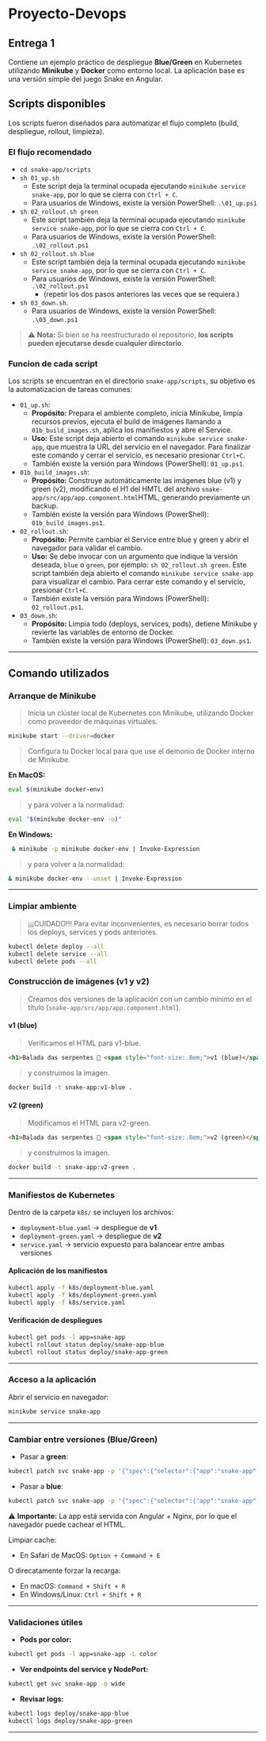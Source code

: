 # Proyecto-Devops

## Entrega 1

Contiene un ejemplo práctico de despliegue **Blue/Green** en Kubernetes utilizando **Minikube** y **Docker** como entorno local.
La aplicación base es una versión simple del juego Snake en Angular.

## Scripts disponibles

Los scripts fueron diseñados para automatizar el flujo completo (build, despliegue, rollout, limpieza).

### El flujo recomendado

- `cd snake-app/scripts`
- `sh 01_up.sh`  
  - Este script deja la terminal ocupada ejecutando `minikube service snake-app`, por lo que se cierra con `Ctrl + C`.  
  - Para usuarios de Windows, existe la versión PowerShell: `.\01_up.ps1`
- `sh 02_rollout.sh green`  
  - Este script también deja la terminal ocupada ejecutando `minikube service snake-app`, por lo que se cierra con `Ctrl + C`.  
  - Para usuarios de Windows, existe la versión PowerShell: `.\02_rollout.ps1`
- `sh 02_rollout.sh blue`  
  - Este script también deja la terminal ocupada ejecutando `minikube service snake-app`, por lo que se cierra con `Ctrl + C`.  
  - Para usuarios de Windows, existe la versión PowerShell: `.\02_rollout.ps1`  
    - (repetir los dos pasos anteriores las veces que se requiera.)
- `sh 03_down.sh`.  
  - Para usuarios de Windows, existe la versión PowerShell: `.\03_down.ps1`

> ⚠️ **Nota:** Si bien se ha reestructurado el repositorio, **los scripts pueden ejecutarse desde cualquier directorio**.


### Funcion de cada script

Los scripts se encuentran en el directorio `snake-app/scripts`, su objetivo es la automatizacion de tareas comunes:

- `01_up.sh`:
  - **Propósito:** Prepara el ambiente completo, inicia Minikube, limpia recursos previos, ejecuta el build de imágenes llamando a `01b_build_images.sh`, aplica los manifiestos y abre el Service.  
  - **Uso:** Este script deja abierto el comando `minikube service snake-app`, que muestra la URL del servicio en el navegador. Para finalizar este comando y cerrar el servicio, es necesario presionar `Ctrl+C`.  
  - También existe la versión para Windows (PowerShell): `01_up.ps1`.
- `01b_build_images.sh`:
  - **Propósito:** Construye automáticamente las imágenes blue (v1) y green (v2), modificando el H1 del HMTL del archivo `snake-app/src/app/app.component.html`HTML, generando previamente un backup.  
  - También existe la versión para Windows (PowerShell): `01b_build_images.ps1`.
- `02_rollout.sh`:
  - **Propósito:** Permite cambiar el Service entre blue y green y abrir el navegador para validar el cambio.  
  - **Uso:** Se debe invocar con un argumento que indique la versión deseada, `blue` o `green`, por ejemplo: `sh 02_rollout.sh green`. Este script también deja abierto el comando `minikube service snake-app` para visualizar el cambio. Para cerrar este comando y el servicio, presionar `Ctrl+C`.  
  - También existe la versión para Windows (PowerShell): `02_rollout.ps1`.
- `03_down.sh`:
  - **Propósito:** Limpia todo (deploys, services, pods), detiene Minikube y revierte las variables de entorno de Docker.  
  - También existe la versión para Windows (PowerShell): `03_down.ps1`.

---

## Comando utilizados

### Arranque de Minikube

> Inicia un clúster local de Kubernetes con Minikube, utilizando Docker como proveedor de máquinas virtuales.

```bash
minikube start --driver=docker
```


> Configura tu Docker local para que use el demonio de Docker interno de Minikube.

**En MacOS:**

```bash
eval $(minikube docker-env)
```

> y para volver a la normalidad:

```bash
eval "$(minikube docker-env -u)"
```

**En Windows:**

```bash
 & minikube -p minikube docker-env | Invoke-Expression
```

> y para volver a la normalidad:

```bash
& minikube docker-env --unset | Invoke-Expression
```



---

### Limpiar ambiente

> ¡¡¡CUIDADO!!! Para evitar inconvenientes, es necesario borrar todos los deploys, services y pods anteriores.

```bash
kubectl delete deploy --all
kubectl delete service --all
kubectl delete pods --all
```

### Construcción de imágenes (v1 y v2)

> Creamos dos versiones de la aplicación con un cambio mínimo en el título (`snake-app/src/app/app.component.html`).

#### v1 (blue)

> Verificamos el HTML para v1-blue.

```html
<h1>Balada das serpentes 🐍 <span style="font-size:.8em;">v1 (blue)</span></h1>
```

> y construimos la imagen.

```bash
docker build -t snake-app:v1-blue .
```

#### v2 (green)

> Modificamos el HTML para v2-green.

```html
<h1>Balada das serpentes 🐍 <span style="font-size:.8em;">v2 (green)</span></h1>
```

> y construimos la imagen.

```bash
docker build -t snake-app:v2-green .
```

---

### Manifiestos de Kubernetes

Dentro de la carpeta `k8s/` se incluyen los archivos:

* `deployment-blue.yaml` → despliegue de **v1**
* `deployment-green.yaml` → despliegue de **v2**
* `service.yaml` → servicio expuesto para balancear entre ambas versiones

#### Aplicación de los manifiestos

```bash
kubectl apply -f k8s/deployment-blue.yaml
kubectl apply -f k8s/deployment-green.yaml
kubectl apply -f k8s/service.yaml
```

#### Verificación de despliegues

```bash
kubectl get pods -l app=snake-app
kubectl rollout status deploy/snake-app-blue
kubectl rollout status deploy/snake-app-green
```

---

### Acceso a la aplicación

Abrir el servicio en navegador:

```bash
minikube service snake-app
```

---

### Cambiar entre versiones (Blue/Green)

- Pasar a **green**:

```bash
kubectl patch svc snake-app -p '{"spec":{"selector":{"app":"snake-app","color":"green"}}}'
```

- Pasar a **blue**:

```bash
kubectl patch svc snake-app -p '{"spec":{"selector":{"app":"snake-app","color":"blue"}}}'
```

⚠️ **Importante:**
La app está servida con Angular + Nginx, por lo que el navegador puede cachear el HTML.

Limpiar cache:
* En Safari de MacOS: `Option + Command + E`

O direcatamente forzar la recarga:
* En macOS: `Command + Shift + R`
* En Windows/Linux: `Ctrl + Shift + R`

---

### Validaciones útiles

- **Pods por color:**

```bash
kubectl get pods -l app=snake-app -L color
```

- **Ver endpoints del service y NodePort:**

```bash
kubectl get svc snake-app -o wide
```

- **Revisar logs:**

```bash
kubectl logs deploy/snake-app-blue
kubectl logs deploy/snake-app-green
```

---
